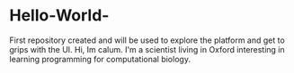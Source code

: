 # Hello-World-
First repository created and will be used to explore the platform and get to grips with the UI.
Hi, Im calum. I'm a scientist living in Oxford interesting in learning programming for computational biology. 
